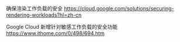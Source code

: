 
确保渲染工作负载的安全 https://cloud.google.com/solutions/securing-rendering-workloads?hl=zh-cn

Google Cloud 新增针对敏感工作负载的安全功能 https://www.ithome.com/0/498/694.htm
